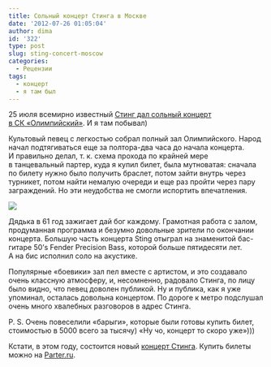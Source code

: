 ```yaml
---
title: Сольный концерт Стинга в Москве
date: '2012-07-26 01:05:04'
author: dima
id: '322'
type: post
slug: sting-concert-moscow
categories:
  - Рецензии
tags:
  - концерт
  - я там был
---
```


  

25 июля всемирно известный [Стинг дал сольный концерт в СК «Олимпийский»](https://ad.admitad.com/g/8a44e8868a4a46a058c5ab8da1c9bd/?ulp=https%3A%2F%2Fwww.parter.ru%2Fartist%2Fsting%2F&subid=sting). И я там побывал)

  
  
  
  

Культовый певец с легкостью собрал полный зал Олимпийского. Народ начал подтягиваться еще за полтора-два часа до начала концерта. И правильно делал, т. к. схема прохода по крайней мере в танцевальный партер, куда я купил билет, была мутноватая: сначала по билету нужно было получить браслет, потом зайти внутрь через турникет, потом найти немалую очереди и еще раз пройти через пару заграждений. Но эти неудобства не смогли испортить впечатления.

  
  
  
  

![](/_bl/3/95372855.jpg)

  
  
  
  

Дядька в 61 год зажигает дай бог каждому. Грамотная работа с залом, продуманная программа и безумно довольные зрители по окончании концерта. Большую часть концерта Sting отыграл на знаменитой бас-гитаре 50’s Fender Precision Bass, которой больше пятидесяти лет. А на бис исполнил соло на акустике.

  
  
  
  

Популярные «боевики» зал пел вместе с артистом, и это создавало очень классную атмосферу, и, несомненно, радовало Стинга, по лицу было видно, что певец доволен публикой. Ну и публика, как я уже упоминал, осталась довольна концертом. По дороге к метро подслушал очень много хвалебных разговоров в адрес Стинга.

  
  
  
  

P. S. Очень повеселили «барыги», которые были готовы купить билет, стоимостью в 5000 всего за тысячу) «Ну чо, концерт то скоро уже»)))

  
  
  
  

Кстати, в этом году, состоится новый [концерт Стинга](https://ad.admitad.com/g/8a44e8868a4a46a058c5ab8da1c9bd/?ulp=https%3A%2F%2Fwww.parter.ru%2Fartist%2Fsting%2F&subid=sting). Купить билеты можно на [Parter.ru](https://ad.admitad.com/g/8a44e8868a4a46a058c5ab8da1c9bd/?subid=sting).